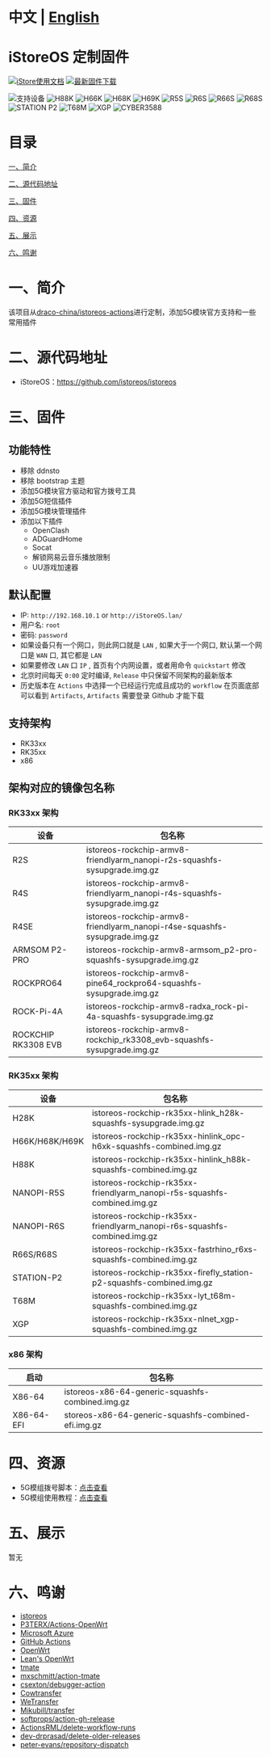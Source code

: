 # 中文 | [English](https://github.com/Siriling/istoreos-actions/blob/main/EngLish.md)

# iStoreOS 定制固件

[![iStore使用文档](https://img.shields.io/badge/使用文档-iStore%20OS-brightgreen?style=flat-square)](https://doc.linkease.com/zh/guide/istoreos) [![最新固件下载](https://img.shields.io/github/v/release/Siriling/istoreos-actions?style=flat-square&label=最新固件下载)](../../releases)

![支持设备](https://img.shields.io/badge/支持设备:-blueviolet.svg?style=flat-square) ![H88K](https://img.shields.io/badge/H88K-blue.svg?style=flat-square) ![H66K](https://img.shields.io/badge/H66K-blue.svg?style=flat-square) ![H68K](https://img.shields.io/badge/H68K-blue.svg?style=flat-square) ![H69K](https://img.shields.io/badge/H69K-blue.svg?style=flat-square) ![R5S](https://img.shields.io/badge/R5S-blue.svg?style=flat-square) ![R6S](https://img.shields.io/badge/R6S-blue.svg?style=flat-square) ![R66S](https://img.shields.io/badge/R66S-blue.svg?style=flat-square) ![R68S](https://img.shields.io/badge/R68S-blue.svg?style=flat-square) ![STATION P2](https://img.shields.io/badge/STATION%20P2-blue.svg?style=flat-square) ![T68M](https://img.shields.io/badge/T68M-blue.svg?style=flat-square) ![XGP](https://img.shields.io/badge/XGP-blue.svg?style=flat-square) ![CYBER3588](https://img.shields.io/badge/CYBER3588-blue.svg?style=flat-square) 

# 目录

[一、简介](#一简介)

[二、源代码地址 ](#二源代码地址)

[三、固件](#三固件)

[四、资源](#四资源)

[五、展示](#五展示)

[六、鸣谢](#六鸣谢)

# 一、简介

该项目从[draco-china/istoreos-actions](https://github.com/draco-china/istoreos-actions)进行定制，添加5G模块官方支持和一些常用插件

# 二、源代码地址

- iStoreOS：https://github.com/istoreos/istoreos

# 三、固件

## 功能特性

- 移除 ddnsto
- 移除 bootstrap 主题
- 添加5G模块官方驱动和官方拨号工具
- 添加5G短信插件
- 添加5G模块管理插件
- 添加以下插件
  - OpenClash
  - ADGuardHome
  - Socat
  - 解锁网易云音乐播放限制
  - UU游戏加速器



## 默认配置

- IP: `http://192.168.10.1` or `http://iStoreOS.lan/`
- 用户名: `root`
- 密码: `password`
- 如果设备只有一个网口，则此网口就是 `LAN` , 如果大于一个网口, 默认第一个网口是 `WAN` 口, 其它都是 `LAN`
- 如果要修改 `LAN` 口 `IP` , 首页有个内网设置，或者用命令 `quickstart` 修改
- 北京时间每天 `0:00` 定时编译, `Release` 中只保留不同架构的最新版本
- 历史版本在 `Actions` 中选择一个已经运行完成且成功的 `workflow` 在页面底部可以看到 `Artifacts`, `Artifacts` 需要登录 Github 才能下载

## 支持架构

- RK33xx
- RK35xx
- x86

## 架构对应的镜像包名称

### RK33xx 架构

| 设备                | 包名称                                                       |
| ------------------- | ------------------------------------------------------------ |
| R2S                 | istoreos-rockchip-armv8-friendlyarm_nanopi-r2s-squashfs-sysupgrade.img.gz |
| R4S                 | istoreos-rockchip-armv8-friendlyarm_nanopi-r4s-squashfs-sysupgrade.img.gz |
| R4SE                | istoreos-rockchip-armv8-friendlyarm_nanopi-r4se-squashfs-sysupgrade.img.gz |
| ARMSOM P2-PRO       | istoreos-rockchip-armv8-armsom_p2-pro-squashfs-sysupgrade.img.gz |
| ROCKPRO64           | istoreos-rockchip-armv8-pine64_rockpro64-squashfs-sysupgrade.img.gz |
| ROCK-Pi-4A          | istoreos-rockchip-armv8-radxa_rock-pi-4a-squashfs-sysupgrade.img.gz |
| ROCKCHIP RK3308 EVB | istoreos-rockchip-armv8-rockchip_rk3308_evb-squashfs-sysupgrade.img.gz |

### RK35xx 架构

| 设备           | 包名称                                                       |
| -------------- | ------------------------------------------------------------ |
| H28K           | istoreos-rockchip-rk35xx-hlink_h28k-squashfs-sysupgrade.img.gz |
| H66K/H68K/H69K | istoreos-rockchip-rk35xx-hinlink_opc-h6xk-squashfs-combined.img.gz |
| H88K           | istoreos-rockchip-rk35xx-hinlink_h88k-squashfs-combined.img.gz |
| NANOPI-R5S     | istoreos-rockchip-rk35xx-friendlyarm_nanopi-r5s-squashfs-combined.img.gz |
| NANOPI-R6S     | istoreos-rockchip-rk35xx-friendlyarm_nanopi-r6s-squashfs-combined.img.gz |
| R66S/R68S      | istoreos-rockchip-rk35xx-fastrhino_r6xs-squashfs-combined.img.gz |
| STATION-P2     | istoreos-rockchip-rk35xx-firefly_station-p2-squashfs-combined.img.gz |
| T68M           | istoreos-rockchip-rk35xx-lyt_t68m-squashfs-combined.img.gz   |
| XGP            | istoreos-rockchip-rk35xx-nlnet_xgp-squashfs-combined.img.gz  |

### x86 架构

| 启动       | 包名称                                              |
| ---------- | --------------------------------------------------- |
| X86-64     | istoreos-x86-64-generic-squashfs-combined.img.gz    |
| X86-64-EFI | storeos-x86-64-generic-squashfs-combined-efi.img.gz |

# 四、资源

- 5G模组拨号脚本：[点击查看](https://github.com/Siriling/istoreos-actions/tree/main/tools/5G%E6%A8%A1%E7%BB%84%E6%8B%A8%E5%8F%B7%E8%84%9A%E6%9C%AC)
- 5G模组使用教程：[点击查看](https://blog.siriling.com:1212/2023/03/18/openwrt-5g-modem/)

# 五、展示

暂无


# 六、鸣谢

- [istoreos](https://github.com/istoreos/istoreos)
- [P3TERX/Actions-OpenWrt](https://github.com/P3TERX/Actions-OpenWrt)
- [Microsoft Azure](https://azure.microsoft.com)
- [GitHub Actions](https://github.com/features/actions)
- [OpenWrt](https://github.com/openwrt/openwrt)
- [Lean&#39;s OpenWrt](https://github.com/coolsnowwolf/lede)
- [tmate](https://github.com/tmate-io/tmate)
- [mxschmitt/action-tmate](https://github.com/mxschmitt/action-tmate)
- [csexton/debugger-action](https://github.com/csexton/debugger-action)
- [Cowtransfer](https://cowtransfer.com)
- [WeTransfer](https://wetransfer.com/)
- [Mikubill/transfer](https://github.com/Mikubill/transfer)
- [softprops/action-gh-release](https://github.com/softprops/action-gh-release)
- [ActionsRML/delete-workflow-runs](https://github.com/ActionsRML/delete-workflow-runs)
- [dev-drprasad/delete-older-releases](https://github.com/dev-drprasad/delete-older-releases)
- [peter-evans/repository-dispatch](https://github.com/peter-evans/repository-dispatch)
